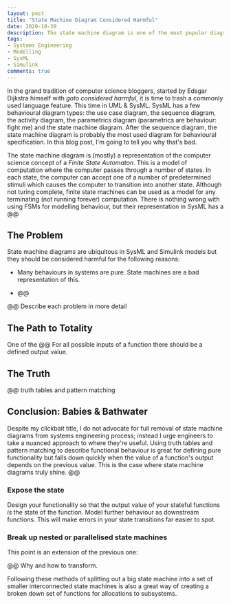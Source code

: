 ```yaml
---
layout: post
title: "State Machine Diagram Considered Harmful"
date: 2020-10-30
description: The state machine diagram is one of the most popular diagrams for behaviour in SysML/UML \& Simulink. It's dangerous and and here's why.
tags:
- Systems Engineering
- Modelling
- SysML
- Simulink
comments: true
---
```


In the grand tradition of computer science bloggers, started by Edsgar Dijkstra himself with *goto considered harmful*, it is time to trash a commonly used language feature. This time in UML \& SysML. SysML has a few behavioural diagram types: the use case diagram, the sequence diagram, the activity diagram, the parametrics diagram (parametrics are behaviour: fight me) and the state machine diagram. After the sequence diagram, the state machine diagram is probably the most used diagram for behavioural specification. In this blog post, I'm going to tell you why that's bad.

<!-- more -->

The state machine diagram is (mostly) a representation of the computer science concept of a *Finite State Automaton*. This is a model of computation where the computer passes through a number of states. In each state, the computer can accept one of a number of predetermined stimuli which causes the computer to transition into another state. Although not turing complete, finite state machines can be used as a model for any terminating (not running forever) computation. There is nothing wrong with using FSMs for modelling behaviour, but their representation in SysML has a @@

## The Problem

State machine diagrams are ubiquitous in SysML and Simulink models but they should be considered harmful for the following reasons:

- Many behaviours in systems are pure. State machines are a bad representation of this.

- @@

@@ Describe each problem in more detail

## The Path to Totality

One of the @@ For all possible inputs of a function there should be a defined output value.

## The Truth

@@ truth tables and pattern matching

## Conclusion: Babies \& Bathwater

Despite my clickbait title, I do not advocate for full removal of state machine diagrams from systems engineering process; instead I urge engineers to take a nuanced approach to where they're useful. Using truth tables and pattern matching to describe functional behaviour is great for defining pure functionality but falls down quickly when the value of a function's output depends on the previous value. This is the case where state machine diagrams truly shine. @@

### Expose the state

Design your functionality so that the output value of your stateful functions *is* the state of the function. Model further behaviour as downstream functions. This will make errors in your state transitions far easier to spot.

### Break up nested or parallelised state machines

This point is an extension of the previous one: 

@@ Why and how to transform.

Following these methods of splitting out a big state machine into a set of smaller interconnected state machines is also a great way of creating a broken down set of functions for allocations to subsystems.

### 
